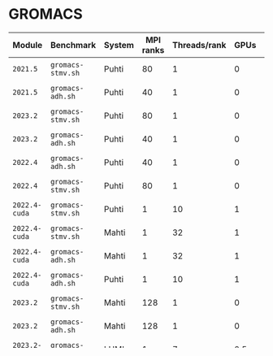 # GROMACS

| Module        | Benchmark         | System | MPI ranks | Threads/rank | GPUs | Performance (ns/day) | Date       |
|---------------|-------------------|--------|-----------|--------------|------|----------------------|------------|
| `2021.5`      | `gromacs-stmv.sh` | Puhti  | 80        | 1            | 0    | 3.627                | 2023-09-05 |
| `2021.5`      | `gromacs-adh.sh`  | Puhti  | 40        | 1            | 0    | 46.210               | 2023-09-05 |
| `2023.2`      | `gromacs-stmv.sh` | Puhti  | 80        | 1            | 0    | 3.871                | 2023-09-05 |
| `2023.2`      | `gromacs-adh.sh`  | Puhti  | 40        | 1            | 0    | 46.646               | 2023-09-05 |
| `2022.4`      | `gromacs-adh.sh`  | Puhti  | 40        | 1            | 0    | 46.385               | 2023-09-06 |
| `2022.4`      | `gromacs-stmv.sh` | Puhti  | 80        | 1            | 0    | 3.685                | 2023-09-06 |
| `2022.4-cuda` | `gromacs-stmv.sh` | Puhti  | 1         | 10           | 1    | 13.725               | 2023-09-13 |
| `2022.4-cuda` | `gromacs-stmv.sh` | Mahti  | 1         | 32           | 1    | 20.566               | 2023-09-14 |
| `2022.4-cuda` | `gromacs-adh.sh`  | Mahti  | 1         | 32           | 1    | 336.037              | 2023-09-14 |
| `2022.4-cuda` | `gromacs-adh.sh`  | Puhti  | 1         | 10           | 1    | 216.032              | 2023-09-14 |
| `2023.2`      | `gromacs-stmv.sh` | Mahti  | 128       | 1            | 0    | 9.588                | 2023-09-14 |
| `2023.2`      | `gromacs-adh.sh`  | Mahti  | 128       | 1            | 0    | 127.931              | 2023-09-14 |
| `2023.2-gpu`  | `gromacs-stmv.sh` | LUMI   | 1         | 7            | 0.5  | 15.564               | 2023-09-14 |
| `2023.2-gpu`  | `gromacs-stmv.sh` | LUMI   | 8         | 7            | 4    | 78.905               | 2023-09-14 |
| `2023.2-gpu`  | `gromacs-adh.sh`  | LUMI   | 1         | 7            | 0.5  | 234.541              | 2023-09-15 |
| `2023.3`      | `gromacs-adh.sh`  | Puhti  | 40        | 1            | 0    | 48.042               | 2023-11-14 |
| `2023.3`      | `gromacs-stmv.sh` | Mahti  | 128       | 1            | 0    | 9.475                | 2023-11-14 |
| `2023.3-gpu`  | `gromacs-stmv.sh` | LUMI   | 1         | 7            | 0.5  | 16.213               | 2023-11-17 |
| `2023.3-gpu`  | `gromacs-stmv.sh` | LUMI   | 8         | 7            | 4    | 78.376               | 2023-11-17 |
| `2023.3-gpu`  | `gromacs-adh.sh`  | LUMI   | 1         | 7            | 0.5  | 232.214              | 2023-11-17 |
| `2024.3`      | `gromacs-stmv.sh` | Mahti  | 128       | 1            | 0    | 9.744                | 2024-09-10 |
| `2024.3`      | `gromacs-stmv.sh` | Puhti  | 80        | 1            | 0    | 6.927                | 2024-09-10 |
